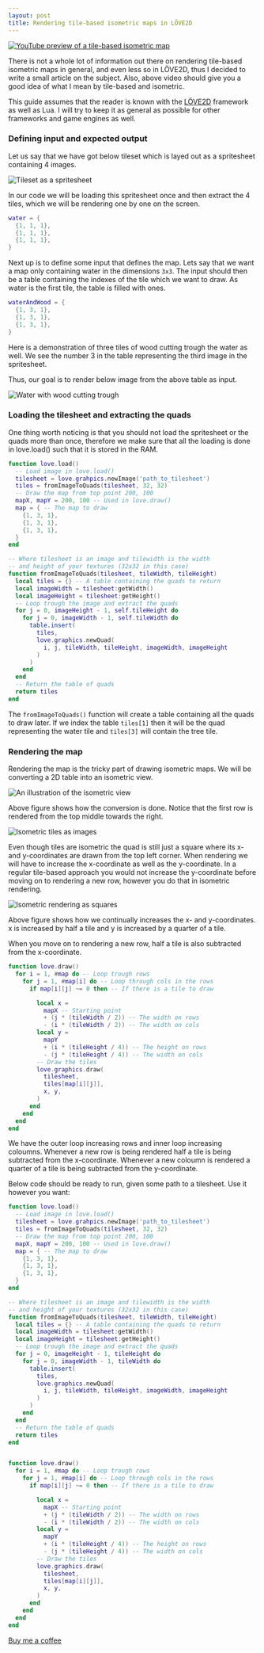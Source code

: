 ```yaml
---
layout: post
title: Rendering tile-based isometric maps in LÖVE2D
---
```


[![YouTube preview of a tile-based isometric map](/images/2021-isometric/youtube_preview.png)](https://www.youtube.com/watch?v=3yU7wD8ITaw)

There is not a whole lot of information out there on rendering tile-based
isometric maps in general, and even less so in LÖVE2D, thus I decided to write
a small article on the subject. Also, above video should give you a good idea
of what I mean by tile-based and isometric. 

This guide assumes that the reader is known with the [LÖVE2D](https://love2d.org)
framework as well as Lua. I will try to keep it as general as possible for
other frameworks and game engines as well. 

### Defining input and expected output

Let us say that we have got below tileset which is layed out as a spritesheet 
containing 4 images.

![Tileset as a spritesheet][tileset]

In our code we will be loading this spritesheet once and then extract the 4 tiles,
which we will be rendering one by one on the screen.

```lua
water = {
  {1, 1, 1},
  {1, 1, 1},
  {1, 1, 1},
}
```

Next up is to define some input that defines the map. Lets say that
we want a map only containing water in the dimensions `3x3`. The input should
then be a table containing the indexes of the tile which we want to draw. As
water is the first tile, the table is filled with ones. 

```lua
waterAndWood = {
  {1, 3, 1},
  {1, 3, 1},
  {1, 3, 1},
}
```

Here is a demonstration of three tiles of wood cutting trough the water as
well. We see the number 3 in the table representing the third image in the 
spritesheet.

Thus, our goal is to render below image from the above table as input.

![Water with wood cutting trough][water]

### Loading the tilesheet and extracting the quads 

One thing worth noticing is that you should not load the spritesheet or the quads
more than once, therefore we make sure that all the loading is done in love.load()
such that it is stored in the RAM.

```lua
function love.load()
  -- Load image in love.load()
  tilesheet = love.grahpics.newImage('path_to_tilesheet')
  tiles = fromImageToQuads(tilesheet, 32, 32)
  -- Draw the map from top point 200, 100
  mapX, mapY = 200, 100 -- Used in love.draw()
  map = { -- The map to draw
    {1, 3, 1},
    {1, 3, 1},
    {1, 3, 1},
  }
end

-- Where tilesheet is an image and tilewidth is the width
-- and height of your textures (32x32 in this case)
function fromImageToQuads(tilesheet, tileWidth, tileHeight)
  local tiles = {} -- A table containing the quads to return
  local imageWidth = tilesheet:getWidth()
  local imageHeight = tilesheet:getHeight()
  -- Loop trough the image and extract the quads
  for j = 0, imageHeight - 1, self.tileHeight do
    for j = 0, imageWidth - 1, self.tileWidth do
      table.insert(
        tiles,
        love.graphics.newQuad(
          i, j, tileWidth, tileHeight, imageWidth, imageHeight
        )
      )
    end
  end
  -- Return the table of quads
  return tiles
end
```

The `fromImageToQuads()` function will create a table containing all the 
quads to draw later.
If we index the table `tiles[1]` then it will be the quad representing 
the water tile and `tiles[3]` will contain the tree tile. 

### Rendering the map

Rendering the map is the tricky part of drawing isometric maps. We will be
converting a 2D table into an isometric view.

![An illustration of the isometric view][illustration1]

Above figure shows how the conversion is done. Notice that the first row is
rendered from the top middle towards the right. 

![Isometric tiles as images][illustration2]

Even though tiles are isometric the quad is still just a square where its
x- and y-coordinates are drawn from the top left corner. When rendering we will
have to increase the x-coordinate as well as the y-coordinate. In a regular
tile-based approach you would not increase the y-coordinate before moving
on to rendering a new row, however you do that in isometric rendering.

![Isometric rendering as squares][illustration3]

Above figure shows how we continually increases the x- and y-coordinates.
x is increased by half a tile and y is increased by a quarter of a tile.

When you move on to rendering a new row, half a tile is also subtracted
from the x-coordinate. 

```lua
function love.draw()
  for i = 1, #map do -- Loop trough rows
    for j = 1, #map[i] do -- Loop through cols in the rows
      if map[i][j] ~= 0 then -- If there is a tile to draw

        local x =
          mapX -- Starting point
          + (j * (tileWidth / 2)) -- The width on rows
          - (i * (tileWidth / 2)) -- The width on cols
        local y =
          mapY
          + (i * (tileHeight / 4)) -- The height on rows
          - (j * (tileHeight / 4)) -- The width on cols
        -- Draw the tiles
        love.graphics.draw(
          tilesheet, 
          tiles[map[i][j]],
          x, y,
        )
      end
    end
  end
end
```

We have the outer loop increasing rows and inner loop increasing coloumns.
Whenever a new row is being rendered half a tile is being subtracted from
the x-coordinate. Whenever a new coloumn is rendered a quarter of a tile
is being subtracted from the y-coordinate.

Below code should be ready to run, given some path to a tilesheet. 
Use it however you want:

```lua
function love.load()
  -- Load image in love.load()
  tilesheet = love.grahpics.newImage('path_to_tilesheet')
  tiles = fromImageToQuads(tilesheet, 32, 32)
  -- Draw the map from top point 200, 100
  mapX, mapY = 200, 100 -- Used in love.draw()
  map = { -- The map to draw
    {1, 3, 1},
    {1, 3, 1},
    {1, 3, 1},
  }
end

-- Where tilesheet is an image and tilewidth is the width
-- and height of your textures (32x32 in this case)
function fromImageToQuads(tilesheet, tileWidth, tileHeight)
  local tiles = {} -- A table containing the quads to return
  local imageWidth = tilesheet:getWidth()
  local imageHeight = tilesheet:getHeight()
  -- Loop trough the image and extract the quads
  for j = 0, imageHeight - 1, tileHeight do
    for j = 0, imageWidth - 1, tileWidth do
      table.insert(
        tiles,
        love.graphics.newQuad(
          i, j, tileWidth, tileHeight, imageWidth, imageHeight
        )
      )
    end
  end
  -- Return the table of quads
  return tiles
end


function love.draw()
  for i = 1, #map do -- Loop trough rows
    for j = 1, #map[i] do -- Loop through cols in the rows
      if map[i][j] ~= 0 then -- If there is a tile to draw

        local x =
          mapX -- Starting point
          + (j * (tileWidth / 2)) -- The width on rows
          - (i * (tileWidth / 2)) -- The width on cols
        local y =
          mapY
          + (i * (tileHeight / 4)) -- The height on rows
          - (j * (tileHeight / 4)) -- The width on cols
        -- Draw the tiles
        love.graphics.draw(
          tilesheet, 
          tiles[map[i][j]],
          x, y,
        )
      end
    end
  end
end
```

[Buy me a coffee](https://buymeacoffee.com/busiju)


[tileset]: /images/2021-isometric/tilesheet.png "Tileset"
[water]: /images/2021-isometric/water_with_bridge.png "Water bridge"
[illustration1]: /images/2021-isometric/illustration1.png "Isometric view"
[illustration2]: /images/2021-isometric/illustration2.png "Isometric view"
[illustration3]: /images/2021-isometric/illustration3.png "Isometric view"
